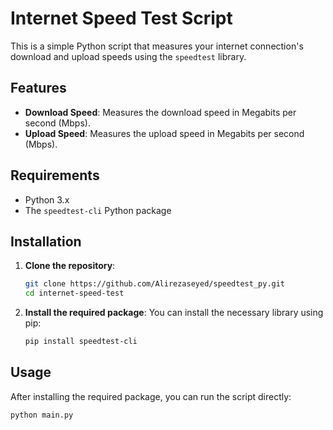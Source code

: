 # Internet Speed Test Script

This is a simple Python script that measures your internet connection's download and upload speeds using the `speedtest` library.

## Features

- **Download Speed**: Measures the download speed in Megabits per second (Mbps).
- **Upload Speed**: Measures the upload speed in Megabits per second (Mbps).

## Requirements

- Python 3.x
- The `speedtest-cli` Python package

## Installation

1. **Clone the repository**:
    ```bash
    git clone https://github.com/Alirezaseyed/speedtest_py.git
    cd internet-speed-test
    ```

2. **Install the required package**:
    You can install the necessary library using pip:
    ```bash
    pip install speedtest-cli
    ```

## Usage

After installing the required package, you can run the script directly:

```bash
python main.py